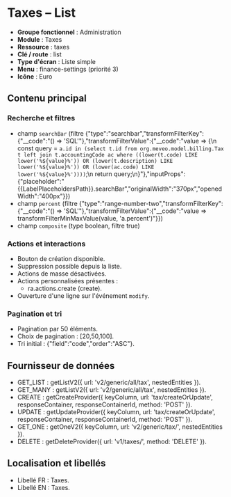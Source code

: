 # Taxes – List

- **Groupe fonctionnel** : Administration
- **Module** : Taxes
- **Ressource** : taxes
- **Clé / route** : list
- **Type d'écran** : Liste simple
- **Menu** : finance-settings (priorité 3)
- **Icône** : Euro

## Contenu principal

### Recherche et filtres
- champ `searchBar` (filtre {"type":"searchbar","transformFilterKey":{"__code":"() => 'SQL'"},"transformFilterValue":{"__code":"value => {\n  const query = `a.id in (select t.id from org.meveo.model.billing.Tax t left join t.accountingCode ac where ((lower(t.code) LIKE lower('%${value}%')) OR (lower(t.description) LIKE lower('%${value}%')) OR (lower(ac.code) LIKE lower('%${value}%'))))`;\n  return query;\n}"},"inputProps":{"placeholder":"{{LabelPlaceholdersPath}}.searchBar","originalWidth":"370px","openedWidth":"400px"}})
- champ `percent` (filtre {"type":"range-number-two","transformFilterKey":{"__code":"() => 'SQL'"},"transformFilterValue":{"__code":"value => transformFilterMinMaxValue(value, 'a.percent')"}})
- champ `composite` (type boolean, filtre true)

### Actions et interactions
- Bouton de création disponible.
- Suppression possible depuis la liste.
- Actions de masse désactivées.
- Actions personnalisées présentes :
  - ra.actions.create (create).
- Ouverture d'une ligne sur l'événement `modify`.

### Pagination et tri
- Pagination par 50 éléments.
- Choix de pagination : [20,50,100].
- Tri initial : {"field":"code","order":"ASC"}.

## Fournisseur de données
- GET_LIST : getListV2({
  url: 'v2/generic/all/tax',
  nestedEntities
}).
- GET_MANY : getListV2({
  url: 'v2/generic/all/tax',
  nestedEntities
}).
- CREATE : getCreateProvider({
  keyColumn,
  url: 'tax/createOrUpdate',
  responseContainer,
  responseContainerId,
  method: 'POST'
}).
- UPDATE : getUpdateProvider({
  keyColumn,
  url: 'tax/createOrUpdate',
  responseContainer,
  responseContainerId,
  method: 'POST'
}).
- GET_ONE : getOneV2({
  keyColumn,
  url: 'v2/generic/tax/',
  nestedEntities
}).
- DELETE : getDeleteProvider({
  url: 'v1/taxes/',
  method: 'DELETE'
}).

## Localisation et libellés
- Libellé FR : Taxes.
- Libellé EN : Taxes.